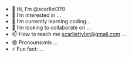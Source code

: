 - 👋 Hi, I’m @scarllet370
- 👀 I’m interested in ...
- 🌱 I’m currently learning coding...
- 💞️ I’m looking to collaborate on ...
- 📫 How to reach me scarllettyler@gmail.com ...
- 😄 Pronouns:mis ...
- ⚡ Fun fact: ...

<!---
scarllet370/scarllet370 is a ✨ special ✨ repository because its `README.md` (this file) appears on your GitHub profile.
You can click the Preview link to take a look at your changes.
--->
